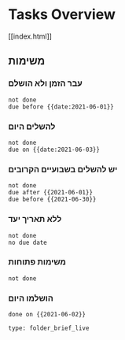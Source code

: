 
# Tasks Overview
[[index.html]]

## משימות	
###  עבר הזמן ולא הושלם
```tasks
not done
due before {{date:2021-06-01}}
```

### להשלים היום 
```tasks
not done
due on {{date:2021-06-03}}
```


### יש להשלים בשבועיים הקרובים
```tasks
not done
due after {{2021-06-01}}
due before {{2021-06-30}}
```

### ללא תאריך יעד
```tasks
not done
no due date
```
### משימות פתוחות
```tasks
not done
```

### הושלמו היום
```tasks
done on {{2021-06-02}}
```

```ccard
type: folder_brief_live
```
 